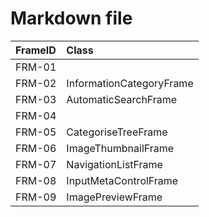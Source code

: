 ﻿# Markdown file

|FrameID|Class  |
|:------|:------|
|FRM-01 |       |
|FRM-02 | InformationCategoryFrame|
|FRM-03 | AutomaticSearchFrame|
|FRM-04 | |
|FRM-05 | CategoriseTreeFrame|
|FRM-06 | ImageThumbnailFrame|
|FRM-07 | NavigationListFrame|
|FRM-08 | InputMetaControlFrame|
|FRM-09 | ImagePreviewFrame|

